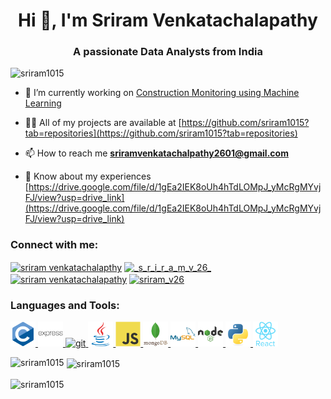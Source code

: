 <h1 align="center">Hi 👋, I'm Sriram Venkatachalapathy</h1>
<h3 align="center">A passionate Data Analysts from India</h3>

<p align="left"> <img src="https://komarev.com/ghpvc/?username=sriram1015&label=Profile%20views&color=0e75b6&style=flat" alt="sriram1015" /> </p>

- 🔭 I’m currently working on [Construction Monitoring using Machine Learning](https://github.com/sriram1015/Construction_progress)

- 👨‍💻 All of my projects are available at [https://github.com/sriram1015?tab=repositories](https://github.com/sriram1015?tab=repositories)

- 📫 How to reach me **sriramvenkatachalpathy2601@gmail.com**

- 📄 Know about my experiences [https://drive.google.com/file/d/1gEa2IEK8oUh4hTdLOMpJ_yMcRgMYvjFJ/view?usp=drive_link](https://drive.google.com/file/d/1gEa2IEK8oUh4hTdLOMpJ_yMcRgMYvjFJ/view?usp=drive_link)

<h3 align="left">Connect with me:</h3>
<p align="left">
<a href="https://linkedin.com/in/sriram venkatachalapthy" target="blank"><img align="center" src="https://raw.githubusercontent.com/rahuldkjain/github-profile-readme-generator/master/src/images/icons/Social/linked-in-alt.svg" alt="sriram venkatachalapthy" height="30" width="40" /></a>
<a href="https://instagram.com/_s_r_i_r_a_m_v_26_" target="blank"><img align="center" src="https://raw.githubusercontent.com/rahuldkjain/github-profile-readme-generator/master/src/images/icons/Social/instagram.svg" alt="_s_r_i_r_a_m_v_26_" height="30" width="40" /></a>
<a href="https://www.youtube.com/c/sriram venkatachalapathy" target="blank"><img align="center" src="https://raw.githubusercontent.com/rahuldkjain/github-profile-readme-generator/master/src/images/icons/Social/youtube.svg" alt="sriram venkatachalapathy" height="30" width="40" /></a>
<a href="https://www.leetcode.com/sriram_v26" target="blank"><img align="center" src="https://raw.githubusercontent.com/rahuldkjain/github-profile-readme-generator/master/src/images/icons/Social/leet-code.svg" alt="sriram_v26" height="30" width="40" /></a>
</p>

<h3 align="left">Languages and Tools:</h3>
<p align="left"> <a href="https://www.cprogramming.com/" target="_blank" rel="noreferrer"> <img src="https://raw.githubusercontent.com/devicons/devicon/master/icons/c/c-original.svg" alt="c" width="40" height="40"/> </a> <a href="https://expressjs.com" target="_blank" rel="noreferrer"> <img src="https://raw.githubusercontent.com/devicons/devicon/master/icons/express/express-original-wordmark.svg" alt="express" width="40" height="40"/> </a> <a href="https://git-scm.com/" target="_blank" rel="noreferrer"> <img src="https://www.vectorlogo.zone/logos/git-scm/git-scm-icon.svg" alt="git" width="40" height="40"/> </a> <a href="https://www.java.com" target="_blank" rel="noreferrer"> <img src="https://raw.githubusercontent.com/devicons/devicon/master/icons/java/java-original.svg" alt="java" width="40" height="40"/> </a> <a href="https://developer.mozilla.org/en-US/docs/Web/JavaScript" target="_blank" rel="noreferrer"> <img src="https://raw.githubusercontent.com/devicons/devicon/master/icons/javascript/javascript-original.svg" alt="javascript" width="40" height="40"/> </a> <a href="https://www.mongodb.com/" target="_blank" rel="noreferrer"> <img src="https://raw.githubusercontent.com/devicons/devicon/master/icons/mongodb/mongodb-original-wordmark.svg" alt="mongodb" width="40" height="40"/> </a> <a href="https://www.mysql.com/" target="_blank" rel="noreferrer"> <img src="https://raw.githubusercontent.com/devicons/devicon/master/icons/mysql/mysql-original-wordmark.svg" alt="mysql" width="40" height="40"/> </a> <a href="https://nodejs.org" target="_blank" rel="noreferrer"> <img src="https://raw.githubusercontent.com/devicons/devicon/master/icons/nodejs/nodejs-original-wordmark.svg" alt="nodejs" width="40" height="40"/> </a> <a href="https://www.python.org" target="_blank" rel="noreferrer"> <img src="https://raw.githubusercontent.com/devicons/devicon/master/icons/python/python-original.svg" alt="python" width="40" height="40"/> </a> <a href="https://reactjs.org/" target="_blank" rel="noreferrer"> <img src="https://raw.githubusercontent.com/devicons/devicon/master/icons/react/react-original-wordmark.svg" alt="react" width="40" height="40"/> </a> </p>

<p><img align="left" src="https://github-readme-stats.vercel.app/api/top-langs?username=sriram1015&show_icons=true&locale=en&layout=compact" alt="sriram1015" /></p>

<p>&nbsp;<img align="center" src="https://github-readme-stats.vercel.app/api?username=sriram1015&show_icons=true&locale=en" alt="sriram1015" /></p>

<p><img align="center" src="https://github-readme-streak-stats.herokuapp.com/?user=sriram1015&" alt="sriram1015" /></p>
